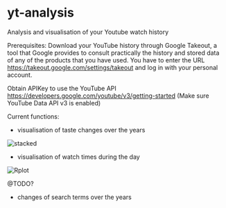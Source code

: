 # yt-analysis

Analysis and visualisation of your Youtube watch history

Prerequisites:
Download your YouTube history through Google Takeout, a tool that Google provides to consult practically the history and stored data of any of the products that you have used. You have to enter the URL https://takeout.google.com/settings/takeout and log in with your personal account.

Obtain APIKey to use the YouTube API https://developers.google.com/youtube/v3/getting-started (Make sure YouTube Data API v3 is enabled)

Current functions:
- visualisation of taste changes over the years 

![stacked](https://user-images.githubusercontent.com/44435101/116544035-8a3b0400-a8e6-11eb-8e83-0d50c07128e8.png)

- visualisation of watch times during the day 

![Rplot](https://user-images.githubusercontent.com/44435101/116544078-98892000-a8e6-11eb-9fc6-de1874fe1466.png)

@TODO?
- changes of search terms over the years

